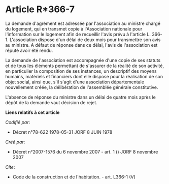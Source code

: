 # Article R*366-7

La demande d'agrément est adressée par l'association au ministre chargé du logement, qui en transmet copie à l'Association
nationale pour l'information sur le logement afin de recueillir l'avis prévu à l'article L. 366-1. L'association dispose d'un
délai de deux mois pour transmettre son avis au ministre. A défaut de réponse dans ce délai, l'avis de l'association est
réputé avoir été rendu.

La demande de l'association est accompagnée d'une copie de ses statuts et de tous les éléments permettant de s'assurer de la
réalité de son activité, en particulier la composition de ses instances, un descriptif des moyens humains, matériels et
financiers dont elle dispose pour la réalisation de son objet social, ainsi que, s'il s'agit d'une association départementale
nouvellement créée, la délibération de l'assemblée générale constitutive.

L'absence de réponse du ministre dans un délai de quatre mois après le dépôt de la demande vaut décision de rejet.

**Liens relatifs à cet article**

_Codifié par_:

  - Décret n°78-622 1978-05-31 JORF 8 JUIN 1978

_Créé par_:

  - Décret n°2007-1576 du 6 novembre 2007 - art. 1 () JORF 8 novembre 2007

_Cite_:

  - Code de la construction et de l'habitation. - art. L366-1 (V)

